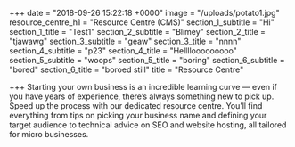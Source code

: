 +++
date = "2018-09-26 15:22:18 +0000"
image = "/uploads/potato1.jpg"
resource_centre_h1 = "Resource Centre (CMS)"
section_1_subtitle = "Hi"
section_1_title = "Test1"
section_2_subtitle = "Blimey"
section_2_title = "tjawawg"
section_3_subtitle = "geaw"
section_3_title = "nnnn"
section_4_subtitle = "p23"
section_4_title = "Hellllooooooooo"
section_5_subtitle = "woops"
section_5_title = "boring"
section_6_subtitle = "bored"
section_6_title = "boroed still"
title = "Resource Centre"

+++
Starting your own business is an incredible learning curve — even if you have years of experience, there’s always something new to pick up. Speed up the process with our dedicated resource centre. You’ll find everything from tips on picking your business name and defining your target audience to technical advice on SEO and website hosting, all tailored for micro businesses.